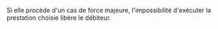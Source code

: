 Si elle procède d'un cas de force majeure, l'impossibilité d'exécuter la prestation choisie libère le débiteur.

